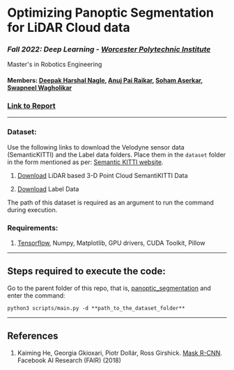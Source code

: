 # Optimizing Panoptic Segmentation for LiDAR Cloud data 

### *Fall 2022: Deep Learning - [Worcester Polytechnic Institute](https://www.wpi.edu/)*
Master's in Robotics Engineering

#### Members: [Deepak Harshal Nagle](https://github.com/deepaknagle), [Anuj Pai Raikar](https://github.com/22by7-raikar), [Soham Aserkar](https://github.com/ssaserkar), [Swapneel Wagholikar](https://github.com/swagholikar29)

### [Link to Report](./final_report.pdf)

--------------------------------------------------------------

### Dataset:

Use the following links to download the Velodyne sensor data (SemanticKITTI) and the Label data folders. Place them in the `dataset` folder in the form mentioned as per: [Semantic KITTI website](http://www.semantic-kitti.org/dataset.html#overview).

1. [Download](http://www.cvlibs.net/download.php?file=data_odometry_velodyne.zip) LiDAR based 3-D Point Cloud SemantiKITTI Data

2. [Download](http://www.semantic-kitti.org/assets/data_odometry_labels.zip) Label Data

The path of this dataset is required as an argument to run the command during execution.

### Requirements:

1. [Tensorflow](https://www.tensorflow.org/install), Numpy, Matplotlib, GPU drivers, CUDA Toolkit, Pillow

--------------------------------------------------------------

## Steps required to execute the code:

Go to the parent folder of this repo, that is, [panoptic_segmentation](.) and enter the command:
  ```
  python3 scripts/main.py -d **path_to_the_dataset_folder**
  ```

----------------------
## References
1. Kaiming He, Georgia Gkioxari, Piotr Dollár, Ross Girshick. [Mask R-CNN](https://arxiv.org/pdf/1703.06870.pdf). Facebook AI Research (FAIR) (2018)

